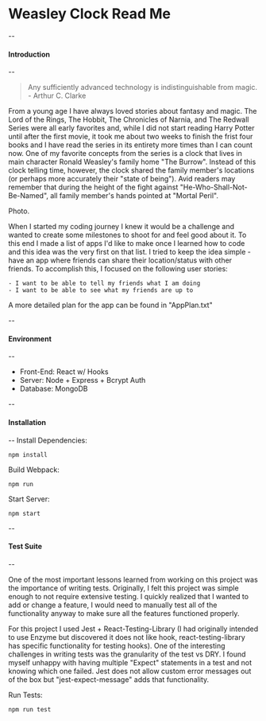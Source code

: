 # Weasley Clock Read Me


--
#### Introduction
--
> Any sufficiently advanced technology is indistinguishable from magic.  
> \- Arthur C. Clarke 

From a young age I have always loved stories about fantasy and magic. The Lord of the Rings, The Hobbit, The Chronicles of Narnia, and The Redwall Series were all early favorites and, while I did not start reading Harry Potter until after the first movie, it took me about two weeks to finish the frist four books and I have read the series in its entirety more times than I can count now.  One of my favorite concepts from the series is a clock that lives in main character Ronald Weasley's family home "The Burrow".  Instead of this clock telling time, however, the clock shared the family member's locations (or perhaps more accurately their "state of being").  Avid readers may remember that during the height of the fight against "He-Who-Shall-Not-Be-Named", all family member's hands pointed at "Mortal Peril". 

Photo. 

 When I started my coding journey I knew it would be a challenge and wanted to create some milestones to shoot for and feel good about it.  To this end I made a list of apps I'd like to make once I learned how to code and this idea was the very first on that list.  I tried to keep the idea simple - have an app where friends can share their location/status with other friends.  To accomplish this, I focused on the following user stories:

    - I want to be able to tell my friends what I am doing
    - I want to be able to see what my friends are up to 

A more detailed plan for the app can be found in "AppPlan.txt"

--
#### Environment
--
* Front-End: React w/ Hooks
* Server: Node + Express + Bcrypt Auth
* Database: MongoDB

--
#### Installation
--
Install Dependencies:

`npm install`

Build Webpack:

`npm run`

Start Server:

`npm start`


--
#### Test Suite
--

One of the most important lessons learned from working on this project was the importance of writing tests.  Originally, I felt this project was simple enough to not require extensive testing.  I quickly realized that I wanted to add or change a feature, I would need to manually test all of the functionality anyway to make sure all the features functioned properly.

For this project I used Jest + React-Testing-Library (I had originally intended to use Enzyme but discovered it does not like hook, react-testing-library has specific functionality for testing hooks).  One of the interesting challenges in writing tests was the granularity of the test vs DRY.  I found myself unhappy with having multiple "Expect" statements in a test and not knowing which one failed.  Jest does not allow custom error messages out of the box but "jest-expect-message" adds that functionality.

Run Tests:

`npm run test`